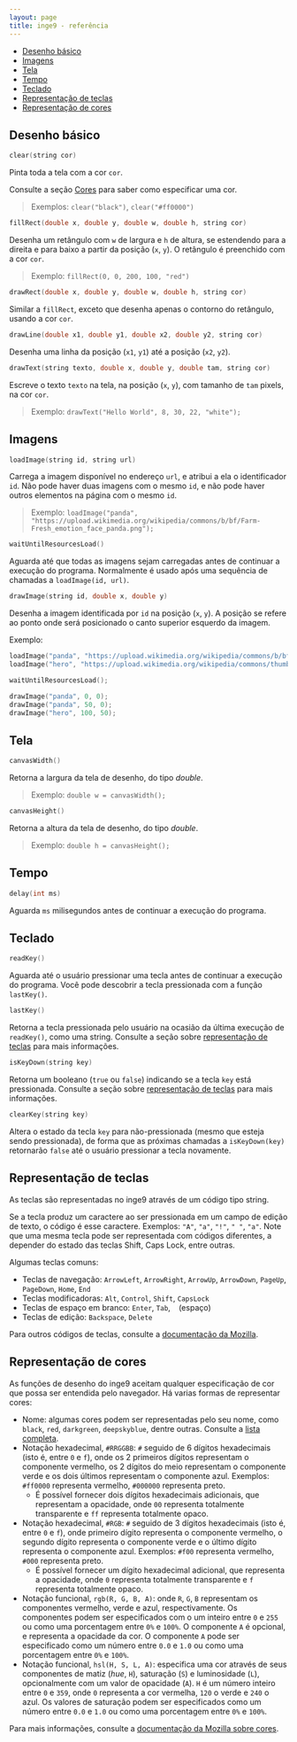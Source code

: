 ```yaml
---
layout: page
title: inge9 - referência
---
```


- [Desenho básico](#desenho-básico)
- [Imagens](#imagens)
- [Tela](#tela)
- [Tempo](#tempo)
- [Teclado](#teclado)
- [Representação de teclas](#representação-de-teclas)
- [Representação de cores](#representação-de-cores)

## Desenho básico

```c++
clear(string cor)
```
Pinta toda a tela com a cor `cor`.

Consulte a seção [Cores](#cores) para saber como especificar uma cor.

> Exemplos: `clear("black")`, `clear("#ff0000")`

```c++
fillRect(double x, double y, double w, double h, string cor)
```

Desenha um retângulo com `w` de largura e `h` de altura, se estendendo para a direita e para baixo a partir da posição (`x`, `y`). O retângulo é preenchido com a cor `cor`.

> Exemplo: `fillRect(0, 0, 200, 100, "red")`

```c++
drawRect(double x, double y, double w, double h, string cor)
```

Similar a `fillRect`, exceto que desenha apenas o contorno do retângulo, usando a cor `cor`.

```c++
drawLine(double x1, double y1, double x2, double y2, string cor)
```

Desenha uma linha da posição (`x1`, `y1`) até a posição (`x2`, `y2`).

```c++
drawText(string texto, double x, double y, double tam, string cor)
```

Escreve o texto `texto` na tela, na posição (`x`, `y`), com tamanho de `tam` pixels, na cor `cor`.

> Exemplo: `drawText("Hello World", 8, 30, 22, "white");`


## Imagens

```c++
loadImage(string id, string url)
```

Carrega a imagem disponível no endereço `url`, e atribui a ela o identificador `id`. Não pode haver duas imagens com o mesmo `id`, e não pode haver outros elementos na página com o mesmo `id`.

> Exemplo: `loadImage("panda", "https://upload.wikimedia.org/wikipedia/commons/b/bf/Farm-Fresh_emotion_face_panda.png");`

```c++
waitUntilResourcesLoad()
```

Aguarda até que todas as imagens sejam carregadas antes de continuar a execução do programa. Normalmente é usado após uma sequência de chamadas a `loadImage(id, url)`.

```c++
drawImage(string id, double x, double y)
```

Desenha a imagem identificada por `id` na posição (`x`, `y`). A posição se refere ao ponto onde será posicionado o canto superior esquerdo da imagem.

Exemplo:

```c++
loadImage("panda", "https://upload.wikimedia.org/wikipedia/commons/b/bf/Farm-Fresh_emotion_face_panda.png");
loadImage("hero", "https://upload.wikimedia.org/wikipedia/commons/thumb/1/11/Cc-by_new_white.svg/48px-Cc-by_new_white.svg.png");

waitUntilResourcesLoad();

drawImage("panda", 0, 0);
drawImage("panda", 50, 0);
drawImage("hero", 100, 50);
```

## Tela

```c++
canvasWidth()
```

Retorna a largura da tela de desenho, do tipo *double*.

> Exemplo: `double w = canvasWidth();`

```c++
canvasHeight()
```

Retorna a altura da tela de desenho, do tipo *double*.

> Exemplo: `double h = canvasHeight();`

## Tempo

```c++
delay(int ms)
```

Aguarda `ms` milisegundos antes de continuar a execução do programa.

## Teclado

```c++
readKey()
```

Aguarda até o usuário pressionar uma tecla antes de continuar a execução do programa. Você pode descobrir a tecla pressionada com a função `lastKey()`.

```c++
lastKey()
```

Retorna a tecla pressionada pelo usuário na ocasião da última execução de `readKey()`, como uma string. Consulte a seção sobre [representação de teclas](#representação-de-teclas) para mais informações.

```c++
isKeyDown(string key)
```

Retorna um booleano (`true` ou `false`) indicando se a tecla `key` está pressionada. Consulte a seção sobre [representação de teclas](#representação-de-teclas) para mais informações.

```c++
clearKey(string key)
```

Altera o estado da tecla `key` para não-pressionada (mesmo que esteja sendo pressionada), de forma que as próximas chamadas a `isKeyDown(key)` retornarão `false` até o usuário pressionar a tecla novamente.


## Representação de teclas

As teclas são representadas no inge9 através de um código tipo string.

Se a tecla produz um caractere ao ser pressionada em um campo de edição de texto, o código é esse caractere. Exemplos: `"A"`, `"a"`, `"!"`, `" "`, `"a"`. Note que uma mesma tecla pode ser representada com códigos diferentes, a depender do estado das teclas Shift, Caps Lock, entre outras.

Algumas teclas comuns:

- Teclas de navegação: `ArrowLeft`, `ArrowRight`, `ArrowUp`, `ArrowDown`, `PageUp`, `PageDown`, `Home`, `End`
- Teclas modificadoras: `Alt`, `Control`, `Shift`, `CapsLock`
- Teclas de espaço em branco: `Enter`, `Tab`, ` ` (espaço)
- Teclas de edição: `Backspace`, `Delete` 

Para outros códigos de teclas, consulte a [documentação da Mozilla](https://developer.mozilla.org/en-US/docs/Web/API/KeyboardEvent/key/Key_Values).

## Representação de cores

As funções de desenho do inge9 aceitam qualquer especificação de cor que possa ser entendida pelo navegador. Há varias formas de representar cores:

- Nome: algumas cores podem ser representadas pelo seu nome, como `black`, `red`, `darkgreen`, `deepskyblue`, dentre outras. Consulte a [lista completa](https://www.rapidtables.com/web/css/css-color.html).
- Notação hexadecimal, `#RRGGBB`: `#` seguido de 6 dígitos hexadecimais (isto é, entre `0` e `f`), onde os 2 primeiros dígitos representam o componente vermelho, os 2 dígitos do meio representam o componente verde e os dois últimos representam o componente azul. Exemplos: `#ff0000` representa vermelho, `#000000` representa preto.
  - É possível fornecer dois dígitos hexadecimais adicionais, que representam a opacidade, onde `00` representa totalmente transparente e `ff` representa totalmente opaco.
- Notação hexadecimal, `#RGB`: `#` seguido de 3 dígitos hexadecimais (isto é, entre `0` e `f`), onde primeiro dígito representa o componente vermelho, o segundo dígito representa o componente verde e o último dígito representa o componente azul. Exemplos: `#f00` representa vermelho, `#000` representa preto.
  - É possível fornecer um dígito hexadecimal adicional, que representa a opacidade, onde `0` representa totalmente transparente e `f` representa totalmente opaco.
- Notação funcional, `rgb(R, G, B, A)`: onde `R`, `G`, `B` representam os componentes vermelho, verde e azul, respectivamente. Os componentes podem ser especificados com o um inteiro entre `0` e `255` ou como uma porcentagem entre `0%` e `100%`. O componente `A` é opcional, e representa a opacidade da cor. O componente `A` pode ser especificado como um número entre `0.0` e `1.0` ou como uma porcentagem entre `0%` e `100%`.
- Notação funcional, `hsl(H, S, L, A)`: especifica uma cor através de seus componentes de matiz (*hue*, `H`), saturação (`S`) e luminosidade (`L`), opcionalmente com um valor de opacidade (`A`). `H` é um número inteiro entre `0` e `359`, onde `0` representa a cor vermelha, `120` o verde e `240` o azul. Os valores de saturação podem ser especificados como um número entre `0.0` e `1.0` ou como uma porcentagem entre `0%` e `100%`.

Para mais informações, consulte a [documentação da Mozilla sobre cores](https://developer.mozilla.org/pt-BR/docs/Web/CSS/color_value).



